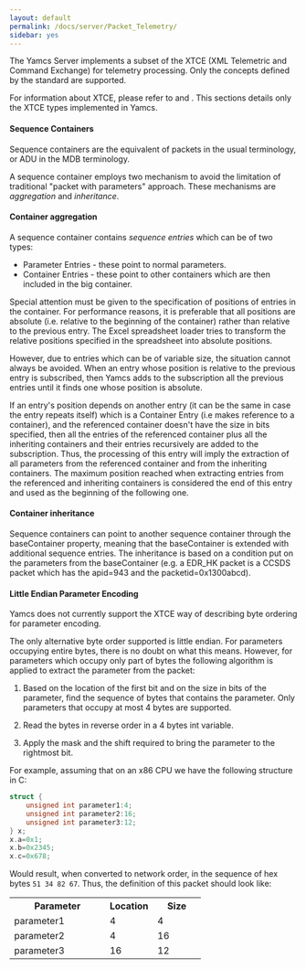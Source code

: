 ```yaml
---
layout: default
permalink: /docs/server/Packet_Telemetry/
sidebar: yes
---
```


The Yamcs Server implements a subset of the XTCE (XML Telemetric and Command Exchange) for telemetry processing. Only the concepts defined by the standard are supported.

For information about XTCE, please refer to <xref linkend="RD2"></xref> and <xref linkend="RD3"></xref>. This sections details only the XTCE types implemented in Yamcs.

#### Sequence Containers

Sequence containers are the equivalent of packets in the usual terminology, or ADU in the MDB terminology.

A sequence container employs two mechanism to avoid the limitation of traditional "packet with parameters" approach. These mechanisms are *aggregation* and *inheritance*.

#### Container aggregation
A sequence container contains *sequence entries* which can be of two types:

* Parameter Entries - these point to normal parameters.
* Container Entries - these point to other containers which are then included in the big container.

Special attention must be given to the specification of positions of entries in the container. For performance reasons, it is preferable that all positions are absolute (i.e. relative to the beginning of the container) rather than relative to the previous entry. The Excel spreadsheet loader tries to transform the relative positions specified in the spreadsheet into absolute positions.

However, due to entries which can be of variable size, the situation cannot always be avoided. When an entry whose position is relative to the previous entry is subscribed, then Yamcs adds to the subscription all the previous entries until it finds one whose position is absolute.

If an entry's position depends on another entry (it can be the same in case the entry repeats itself) which is a Container Entry (i.e makes reference to a container), and the referenced container doesn't have the size in bits specified, then all the entries of the referenced container plus all the inheriting containers and their entries recursively are added to the subscription. Thus, the processing of this entry will imply the extraction of all parameters from the referenced container and from the inheriting containers. The maximum position reached when extracting entries from the referenced and inheriting containers is considered the end of this entry and used as the beginning of the following one.

#### Container inheritance

Sequence containers can point to another sequence container through the baseContainer property, meaning that the baseContainer is extended with additional sequence entries. The inheritance is based on a condition put on the parameters from the baseContainer (e.g. a EDR_HK packet is a CCSDS packet which has the apid=943 and the packetid=0x1300abcd).	
        
#### Little Endian Parameter Encoding
Yamcs does not currently support the XTCE way of describing byte ordering for parameter encoding.

The only alternative byte order supported is little endian. For parameters occupying entire bytes, there is no doubt on what this means. However, for parameters which occupy only part of bytes the following algorithm is applied to extract the parameter from the packet:

1. Based on the location of the first bit and on the size in bits of the parameter, find the sequence of bytes that contains the parameter. Only parameters that occupy at most 4 bytes are supported.

1. Read the bytes in reverse order in a 4 bytes int variable.

1. Apply the mask and the shift required to bring the parameter to the rightmost bit.

For example, assuming that on an x86 CPU we have the following structure in C:

```c
struct {
    unsigned int parameter1:4;
    unsigned int parameter2:16;
    unsigned int parameter3:12;
} x;
x.a=0x1;
x.b=0x2345;
x.c=0x678;
```

Would result, when converted to network order, in the sequence of hex bytes  `51 34 82 67`. Thus, the definition of this packet should look like:

<table class="inline">
    <tr>
        <th>Parameter</th>
        <th width="25%">Location</th>
        <th width="25%">Size</th>
    </tr>
    <tr>
        <td>parameter1</td>
        <td>4</td>
        <td>4</td>
    </tr>
    <tr>
        <td>parameter2</td>
        <td>4</td>
        <td>16</td>
    </tr>
    <tr>
        <td>parameter3</td>
        <td>16</td>
        <td>12</td>
    </tr>
</table>
